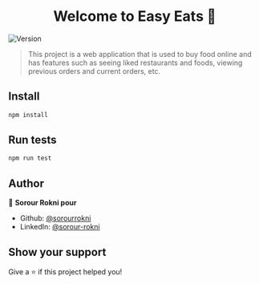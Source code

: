 <h1 align="center">Welcome to Easy Eats 👋</h1>
<p>
  <img alt="Version" src="https://img.shields.io/badge/version-0.0.0-blue.svg?cacheSeconds=2592000" />
</p>

> This project is a web application that is used to buy food online and has features such as seeing liked restaurants and foods, viewing previous orders and current orders, etc.

## Install

```sh
npm install
```

## Run tests

```sh
npm run test
```

## Author

👤 **Sorour Rokni pour**

- Github: [@sorourrokni](https://github.com/sorourrokni)
- LinkedIn: [@sorour-rokni](https://www.linkedin.com/in/sorour-rokni-79352a202/)

## Show your support

Give a ⭐️ if this project helped you!
